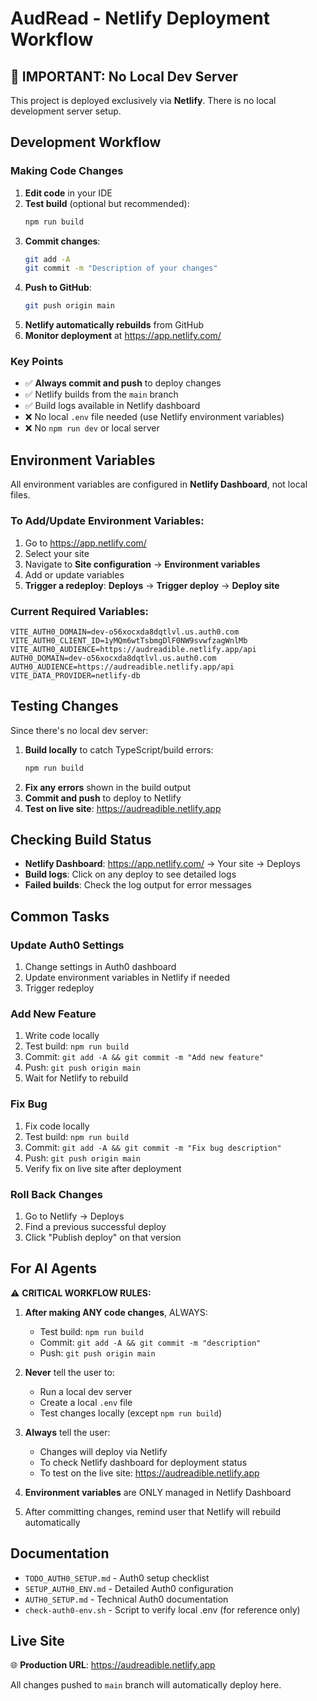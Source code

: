 # AudRead - Netlify Deployment Workflow

## 🚨 IMPORTANT: No Local Dev Server

This project is deployed exclusively via **Netlify**. There is no local development server setup.

## Development Workflow

### Making Code Changes

1. **Edit code** in your IDE
2. **Test build** (optional but recommended):
   ```bash
   npm run build
   ```
3. **Commit changes**:
   ```bash
   git add -A
   git commit -m "Description of your changes"
   ```
4. **Push to GitHub**:
   ```bash
   git push origin main
   ```
5. **Netlify automatically rebuilds** from GitHub
6. **Monitor deployment** at https://app.netlify.com/

### Key Points

- ✅ **Always commit and push** to deploy changes
- ✅ Netlify builds from the `main` branch
- ✅ Build logs available in Netlify dashboard
- ❌ No local `.env` file needed (use Netlify environment variables)
- ❌ No `npm run dev` or local server

## Environment Variables

All environment variables are configured in **Netlify Dashboard**, not local files.

### To Add/Update Environment Variables:

1. Go to https://app.netlify.com/
2. Select your site
3. Navigate to **Site configuration** → **Environment variables**
4. Add or update variables
5. **Trigger a redeploy**: **Deploys** → **Trigger deploy** → **Deploy site**

### Current Required Variables:

```
VITE_AUTH0_DOMAIN=dev-o56xocxda8dqtlvl.us.auth0.com
VITE_AUTH0_CLIENT_ID=1yMQm6wtTsbmgDlF0NW9svwfzagWnlMb
VITE_AUTH0_AUDIENCE=https://audreadible.netlify.app/api
AUTH0_DOMAIN=dev-o56xocxda8dqtlvl.us.auth0.com
AUTH0_AUDIENCE=https://audreadible.netlify.app/api
VITE_DATA_PROVIDER=netlify-db
```

## Testing Changes

Since there's no local dev server:

1. **Build locally** to catch TypeScript/build errors:
   ```bash
   npm run build
   ```
2. **Fix any errors** shown in the build output
3. **Commit and push** to deploy to Netlify
4. **Test on live site**: https://audreadible.netlify.app

## Checking Build Status

- **Netlify Dashboard**: https://app.netlify.com/ → Your site → Deploys
- **Build logs**: Click on any deploy to see detailed logs
- **Failed builds**: Check the log output for error messages

## Common Tasks

### Update Auth0 Settings
1. Change settings in Auth0 dashboard
2. Update environment variables in Netlify if needed
3. Trigger redeploy

### Add New Feature
1. Write code locally
2. Test build: `npm run build`
3. Commit: `git add -A && git commit -m "Add new feature"`
4. Push: `git push origin main`
5. Wait for Netlify to rebuild

### Fix Bug
1. Fix code locally
2. Test build: `npm run build`
3. Commit: `git add -A && git commit -m "Fix bug description"`
4. Push: `git push origin main`
5. Verify fix on live site after deployment

### Roll Back Changes
1. Go to Netlify → Deploys
2. Find a previous successful deploy
3. Click "Publish deploy" on that version

## For AI Agents

⚠️ **CRITICAL WORKFLOW RULES:**

1. **After making ANY code changes**, ALWAYS:
   - Test build: `npm run build`
   - Commit: `git add -A && git commit -m "description"`
   - Push: `git push origin main`

2. **Never** tell the user to:
   - Run a local dev server
   - Create a local `.env` file
   - Test changes locally (except `npm run build`)

3. **Always** tell the user:
   - Changes will deploy via Netlify
   - To check Netlify dashboard for deployment status
   - To test on the live site: https://audreadible.netlify.app

4. **Environment variables** are ONLY managed in Netlify Dashboard

5. After committing changes, remind user that Netlify will rebuild automatically

## Documentation

- `TODO_AUTH0_SETUP.md` - Auth0 setup checklist
- `SETUP_AUTH0_ENV.md` - Detailed Auth0 configuration
- `AUTH0_SETUP.md` - Technical Auth0 documentation
- `check-auth0-env.sh` - Script to verify local .env (for reference only)

## Live Site

🌐 **Production URL**: https://audreadible.netlify.app

All changes pushed to `main` branch will automatically deploy here.
